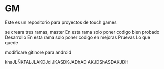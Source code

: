 GM
==
Este es un repositorio para proyectos de touch games 

se creara tres ramas, 
master
	En esta rama solo poner codigo bien probado
Desarrollo
	En esta rama solo poner codigo en mejoras 
Pruevas
	Lo que quede

modificare gitinore para android

khaJLÑKFALJLAKDJd
JKASDKJADhAD
AKJDShASDAKJDH